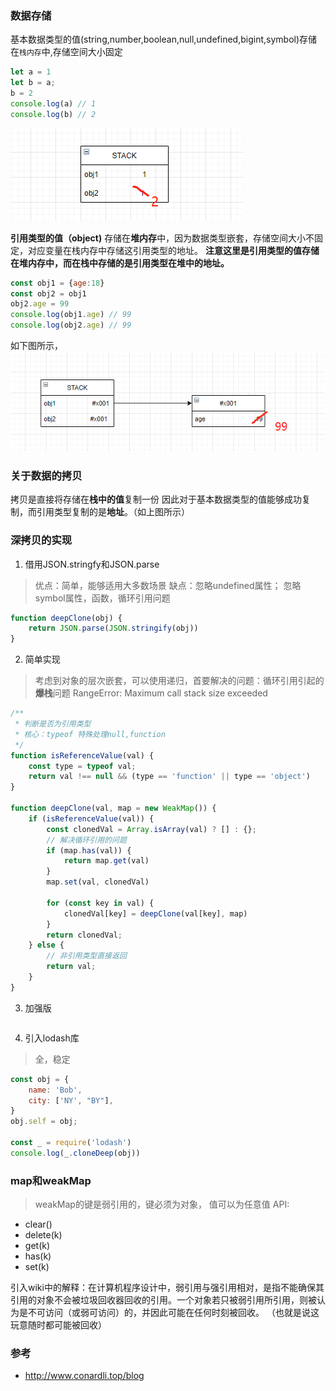 ### 数据存储
基本数据类型的值(string,number,boolean,null,undefined,bigint,symbol)存储在`栈内存`中,存储空间大小固定
```js
let a = 1
let b = a;
b = 2
console.log(a) // 1
console.log(b) // 2
```
![image-20211019124005717](./img/primitive-stack.png)

**引用类型的值（object)** 存储在**堆内存**中，因为数据类型嵌套，存储空间大小不固定，对应变量在栈内存中存储这引用类型的地址。
**注意这里是引用类型的值存储在堆内存中，而在栈中存储的是引用类型在堆中的地址。**
```js
const obj1 = {age:18}
const obj2 = obj1
obj2.age = 99
console.log(obj1.age) // 99
console.log(obj2.age) // 99
```
如下图所示，
![image-20211019123737960](./img/obj-stack.png)


### 关于数据的拷贝
拷贝是直接将存储在**栈中的值**复制一份
因此对于基本数据类型的值能够成功复制，而引用类型复制的是**地址**。（如上图所示）

### 深拷贝的实现
1. 借用JSON.stringfy和JSON.parse
> 优点：简单，能够适用大多数场景
> 缺点：忽略undefined属性； 忽略symbol属性，函数，循环引用问题
```js
function deepClone(obj) {
    return JSON.parse(JSON.stringify(obj))
}
```

2. 简单实现 
> 考虑到对象的层次嵌套，可以使用递归，首要解决的问题：循环引用引起的**爆栈**问题
> RangeError: Maximum call stack size exceeded
```js
/**
 * 判断是否为引用类型
 * 核心：typeof 特殊处理null,function
 */
function isReferenceValue(val) {
    const type = typeof val;
    return val !== null && (type == 'function' || type == 'object')
}

function deepClone(val, map = new WeakMap()) {
    if (isReferenceValue(val)) {
        const clonedVal = Array.isArray(val) ? [] : {};
        // 解决循环引用的问题
        if (map.has(val)) {
            return map.get(val)
        }
        map.set(val, clonedVal)

        for (const key in val) {
            clonedVal[key] = deepClone(val[key], map)
        }
        return clonedVal;
    } else {
        // 非引用类型直接返回
        return val;
    }
}
```
3. 加强版
```js

```
4. 引入lodash库
> 全，稳定
```js
const obj = {
    name: 'Bob',
    city: ['NY', "BY"],
}
obj.self = obj;

const _ = require('lodash')
console.log(_.cloneDeep(obj))
```
### map和weakMap
> weakMap的键是弱引用的，键必须为对象，
> 值可以为任意值
API: 
- clear()
- delete(k)
- get(k)
- has(k)
- set(k)

引入wiki中的解释：在计算机程序设计中，弱引用与强引用相对，是指不能确保其引用的对象不会被垃圾回收器回收的引用。一个对象若只被弱引用所引用，则被认为是不可访问（或弱可访问）的，并因此可能在任何时刻被回收。 （也就是说这玩意随时都可能被回收）


### 参考
- http://www.conardli.top/blog


